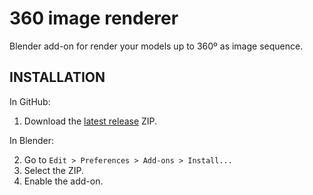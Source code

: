 # 360 image renderer
Blender add-on for render your models up to 360º as image sequence.

## INSTALLATION
In GitHub:

1. Download the [latest release](https://github.com/jordigarciaventura/360-renderer/releases/latest) ZIP.

In Blender:

2. Go to `Edit > Preferences > Add-ons > Install...`
3. Select the ZIP.
4. Enable the add-on.
